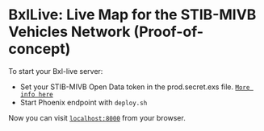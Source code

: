 # BxlLive: Live Map for the STIB-MIVB Vehicles Network (Proof-of-concept)

To start your Bxl-live server:
  * Set your STIB-MIVB Open Data token in the prod.secret.exs file. [`More info here`](https://opendata.stib-mivb.be)
  * Start Phoenix endpoint with `deploy.sh`

Now you can visit [`localhost:8000`](http://localhost:8000) from your browser.


